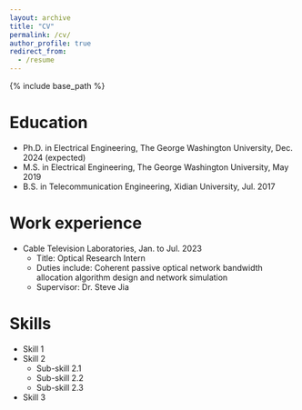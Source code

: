 ```yaml
---
layout: archive
title: "CV"
permalink: /cv/
author_profile: true
redirect_from:
  - /resume
---
```


{% include base_path %}

Education
======
* Ph.D. in Electrical Engineering, The George Washington University, Dec. 2024 (expected)
* M.S. in Electrical Engineering, The George Washington University, May 2019
* B.S. in Telecommunication Engineering, Xidian University, Jul. 2017

Work experience
======
* Cable Television Laboratories, Jan. to Jul. 2023
  * Title: Optical Research Intern
  * Duties include: Coherent passive optical network bandwidth allocation algorithm design and network simulation
  * Supervisor: Dr. Steve Jia
  
Skills
======
* Skill 1
* Skill 2
  * Sub-skill 2.1
  * Sub-skill 2.2
  * Sub-skill 2.3
* Skill 3
